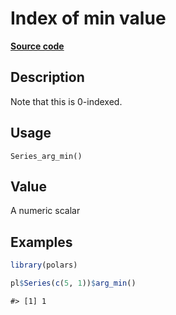 

# Index of min value

[**Source code**](https://github.com/pola-rs/r-polars/tree/main/R/after-wrappers.R#L20)

## Description

Note that this is 0-indexed.

## Usage

<pre><code class='language-R'>Series_arg_min()
</code></pre>

## Value

A numeric scalar

## Examples

``` r
library(polars)

pl$Series(c(5, 1))$arg_min()
```

    #> [1] 1
